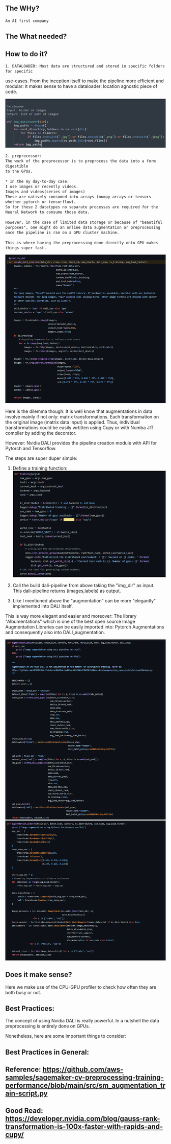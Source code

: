 ## The WHy?
    An AI first company  

## The What needed?

## How to do it?
    1. DATALOADER: Most data are structured and stored in specific folders for specific
   use-cases. From the inception itself to make the pipeline more efficient and
   modular: it makes sense to have a dataloader: location agnostic piece of code.

   ![dataloader](dali/dataloader.png)

    2. preprocessor:
    The work of the preprocessor is to preprocess the data into a form digestible
    to the GPUs.

    * In the my day-to-day case:
    I use images or recently videos.
    Images and videos(series of images)
    These are natively consumed into arrays (numpy arrays or tensors whether pytorch or tensorflow).
    So for these 2 datatypes no separate processes are required for the Neural Network to consume those data.

    However, in the case of limited data storage or because of "beautiful purposes", one might do an online data augmentation or preprocessing once the pipeline is ran on a GPU cluster machine.

    This is where having the preprocessing done directly onto GPU makes things super fast.

  ![dataloader](dali/dali_pipeline.png)

  Here is the dilemma though: It is well know that augmentations in data involve mainly if not only:
  matrix transformations. Each transformation on the original image (matrix data input) is applied.
  Thus, individual transformations could be easily wrtitten using Cupy or with Numba JIT compiler by adding the decorator.

  However: Nvidia DALI provides the pipeline creation module with API for Pytorch and Tensorflow.

  The steps are super duper simple:
  1. Define a training function:
    ![trainer](dali/training.png)

  2. Call the build dali-pipeline from above taking the "img_dir" as input.  
     This dali-pipeline returns (images,labels) as output.

  3.  Like I mentioned above the "augmentation" can be more "elegantly" implemented into DALI itself.

  This is way more elegant and easier and moreover: The library "Albumentations" which is one of the best open source Image Augmentation Libraries can be easily imported into: Pytorch Augmentations and consequently also into DALI_augmentation.

  ![trainer](dali/augmentation_dali.png)
  ![trainer](dali/augmentation_pytorch.png)


## Does it make sense?
   Here we make use of the CPU-GPU profiler to check how often they are both busy or not.

## Best Practices:
   The concept of using Nvidia DALI is really powerful.
   In a nutshell the data preprocessing is entirely done on GPUs.

   Nonetheless, here are some important things to consider:

## Best Practices in General:
   




## Reference: https://github.com/aws-samples/sagemaker-cv-preprocessing-training-performance/blob/main/src/sm_augmentation_train-script.py

## Good Read: https://developer.nvidia.com/blog/gauss-rank-transformation-is-100x-faster-with-rapids-and-cupy/
